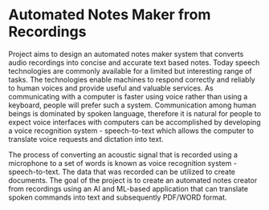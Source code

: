 # Automated Notes Maker from Recordings
Project aims to design an automated notes maker system that converts audio recordings into concise and accurate text based notes.
Today speech technologies are commonly available for a limited but interesting range of tasks. The technologies enable machines to respond correctly and reliably to human voices and provide useful and valuable services. As communicating with a computer is faster using voice rather than using a keyboard, people will prefer such a system. Communication among human beings is dominated by spoken language, therefore it is natural for people to expect voice interfaces with computers can be accomplished by developing a voice recognition system - speech-to-text which allows the computer to translate voice requests and dictation into text. 

The process of converting an acoustic signal that is recorded using a microphone to a set of words is known as voice recognition system - speech-to-text. The data that was recorded can be utilized to create documents. The goal of the project is to create an automated notes creator from recordings using an AI and ML-based application that can translate spoken commands into text and subsequently PDF/WORD format.
